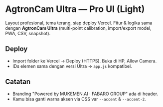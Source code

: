 # AgtronCam Ultra — Pro UI (Light)
Layout profesional, tema terang, siap deploy Vercel. Fitur & logika sama dengan **AgtronCam Ultra** (multi-point calibration, import/export model, PWA, CSV, snapshot).

## Deploy
- Import folder ke Vercel → Deploy (HTTPS). Buka di HP, Allow Camera.
- IDs elemen sama dengan versi Ultra → `app.js` kompatibel.

## Catatan
- Branding "Powered by MUKEMEN.AI · FABARO GROUP" ada di header.
- Kamu bisa ganti warna aksen via CSS var `--accent` & `--accent-2`.
